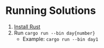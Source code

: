 # Running Solutions
1. [Install Rust](https://doc.rust-lang.org/book/ch01-01-installation.html)
1. Run `cargo run --bin day{number}` 
    * Example: `cargo run --bin day1`